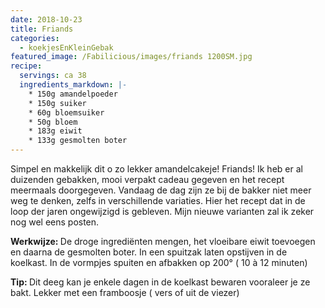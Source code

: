```yaml
---
date: 2018-10-23
title: Friands
categories:
  - koekjesEnKleinGebak
featured_image: /Fabilicious/images/friands 1200SM.jpg
recipe:
  servings: ca 38
  ingredients_markdown: |-
    * 150g amandelpoeder
    * 150g suiker
    * 60g bloemsuiker 
    * 50g bloem
    * 183g eiwit
    * 133g gesmolten boter
---
```


Simpel en makkelijk dit o zo lekker amandelcakeje!
Friands! Ik heb er al duizenden gebakken, mooi verpakt cadeau gegeven en het recept meermaals doorgegeven.
Vandaag de dag zijn ze bij de bakker niet meer weg te denken, zelfs in verschillende variaties.
Hier het recept dat in de loop der jaren ongewijzigd is gebleven.
Mijn nieuwe varianten zal ik zeker nog wel eens posten.

<!--more-->

<b>Werkwijze: </b>
De droge ingrediënten mengen, het vloeibare eiwit toevoegen en daarna de gesmolten boter.
In een spuitzak laten opstijven in de koelkast.
In de vormpjes spuiten en afbakken op 200° ( 10 à 12 minuten)

<b>Tip: </b>
Dit deeg kan je enkele dagen in de koelkast bewaren vooraleer je ze bakt.
Lekker met een framboosje ( vers of uit de viezer)
